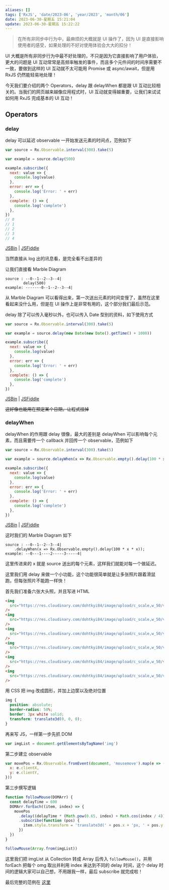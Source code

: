 ```yaml
---
aliases: []
tags: ['RxJS', 'date/2023-06', 'year/2023', 'month/06']
date: 2023-06-30-星期五 15:21:04
update: 2023-06-30-星期五 15:22:22
---
```


> 在所有非同步中行为中，最麻烦的大概就是 UI 操作了，因为 UI 是直接影响使用者的感受，如果处理的不好对使用体验会大大的扣分！

UI 大概是所有非同步行为中最不好处理的，不只是因为它直接影响了用户体验，更大的问题是 UI 互动常常是高频率触发的事件，而且多个元件间的时间序需要不一致，要做到这样的 UI 互动就不太可能用 Promise 或 async/await，但是用 RxJS 仍然能轻易地处理！

今天我们要介绍的两个 Operators，delay 跟 delayWhen 都是跟 UI 互动比较相关的。当我们的网页越来越像应用程式时，UI 互动就变得越重要，让我们来试试如何用 RxJS 完成基本的 UI 互动！

## Operators

### delay

delay 可以延迟 observable 一开始发送元素的时间点，范例如下

```js
var source = Rx.Observable.interval(300).take(5)

var example = source.delay(500)

example.subscribe({
  next: value => {
    console.log(value)
  },
  error: err => {
    console.log('Error: ' + err)
  },
  complete: () => {
    console.log('complete')
  },
})
// 0
// 1
// 2
// 3
// 4
```

[JSBin](https://jsbin.com/qodegan/1/edit?js,console) | [JSFiddle](https://jsfiddle.net/s6323859/pnjw51o5/)

当然直接从 log 出的讯息看，是完全看不出差异的

让我们直接看 Marble Diagram

```
source : --0--1--2--3--4|
        delay(500)
example: -------0--1--2--3--4|
```

从 Marble Diagram 可以看得出来，第一次送出元素的时间变慢了，虽然在这里看起来没什么用，但是在 UI 操作上是非常有用的，这个部分我们最后示范。

delay 除了可以传入毫秒以外，也可以传入 Date 型别的资料，如下使用方式

```js
var source = Rx.Observable.interval(300).take(5)

var example = source.delay(new Date(new Date().getTime() + 1000))

example.subscribe({
  next: value => {
    console.log(value)
  },
  error: err => {
    console.log('Error: ' + err)
  },
  complete: () => {
    console.log('complete')
  },
})
```

[JSBin](https://jsbin.com/qodegan/2/edit?js,console) | [JSFiddle](https://jsfiddle.net/s6323859/pnjw51o5/1/)

~~这好像也能用在预定某个日期，让程式挂掉~~

### delayWhen

delayWhen 的作用跟 delay 很像，最大的差别是 delayWhen 可以影响每个元素，而且需要传一个 callback 并回传一个 observable，范例如下

```js
var source = Rx.Observable.interval(300).take(5)

var example = source.delayWhen(x => Rx.Observable.empty().delay(100 * x * x))

example.subscribe({
  next: value => {
    console.log(value)
  },
  error: err => {
    console.log('Error: ' + err)
  },
  complete: () => {
    console.log('complete')
  },
})
```

[JSBin](https://jsbin.com/qodegan/3/edit?js,console) | [JSFiddle](https://jsfiddle.net/s6323859/pnjw51o5/2/)

这时我们的 Marble Diagram 如下

```
source : --0--1--2--3--4|
    .delayWhen(x => Rx.Observable.empty().delay(100 * x * x));
example: --0---1----2-----3-----4|
```

这里传进来的 x 就是 source 送出的每个元素，这样我们就能对每一个做延迟。

这里我们用 delay 来做一个小功能，这个功能很简单就是让多张照片跟着滑鼠跑，但每张照片不能跑一样快！

首先我们准备六张大头照，并且写进 HTML

```html
<img
  src="https://res.cloudinary.com/dohtkyi84/image/upload/c_scale,w_50/v1483019072/head-cover6.jpg"
/>
<img
  src="https://res.cloudinary.com/dohtkyi84/image/upload/c_scale,w_50/v1483019072/head-cover5.jpg"
/>
<img
  src="https://res.cloudinary.com/dohtkyi84/image/upload/c_scale,w_50/v1483019072/head-cover4.jpg"
/>
<img
  src="https://res.cloudinary.com/dohtkyi84/image/upload/c_scale,w_50/v1483019072/head-cover3.jpg"
/>
<img
  src="https://res.cloudinary.com/dohtkyi84/image/upload/c_scale,w_50/v1483019072/head-cover2.jpg"
/>
<img
  src="https://res.cloudinary.com/dohtkyi84/image/upload/c_scale,w_50/v1483019072/head-cover1.jpg"
/>
```

用 CSS 把 img 改成圆形，并加上边筐以及绝对位置

```css
img {
  position: absolute;
  border-radius: 50%;
  border: 3px white solid;
  transform: translate3d(0, 0, 0);
}
```

再来写 JS，一样第一步先抓 DOM

```js
var imgList = document.getElementsByTagName('img')
```

第二步建立 observable

```js
var movePos = Rx.Observable.fromEvent(document, 'mousemove').map(e => ({
  x: e.clientX,
  y: e.clientY,
}))
```

第三步撰写逻辑

```js
function followMouse(DOMArr) {
  const delayTime = 600
  DOMArr.forEach((item, index) => {
    movePos
      .delay((delayTime * (Math.pow(0.65, index) + Math.cos(index / 4))) / 2)
      .subscribe(function (pos) {
        item.style.transform = 'translate3d(' + pos.x + 'px, ' + pos.y + 'px, 0)'
      })
  })
}

followMouse(Array.from(imgList))
```

这里我们把 imgList 从 Collection 转成 Array 后传入 `followMouse()`，并用 forEach 把每个 omg 取出并利用 index 来达到不同的 delay 时间，这个 delay 时间的逻辑大家可以自己想，不用跟我一样，最后 subscribe 就完成啦！

最后完整的范例在 [这里](https://jsbin.com/hayixa/2/edit?html,css,js,output)
